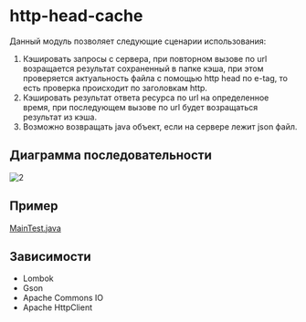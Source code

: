 # http-head-cache

Данный модуль позволяет следующие сценарии использования:
<ol>
	<li> Кэшировать запросы с сервера, при повторном вызове по url возращается результат сохраненный в папке кэша, при этом проверяется актуальность файла  с помощью http head по e-tag, то есть проверка происходит по заголовкам http.</li>
	<li> Кэшировать результат ответа ресурса по url на определенное время, при последующем вызове по url будет возращаться результат из кэша.</li>
	<li> Возможно возвращать java объект, если на сервере лежит json файл.</li>
</ol>

## Диаграмма последовательности
![2](https://user-images.githubusercontent.com/48221408/134901731-4cd3c891-b172-4f8c-98f5-03db69cb5dad.png)

## Пример 
<a href="https://github.com/gdevby/desktop-starter-launch-update-bootstrap/blob/master/http-head-cache/src/test/java/by/gdev/http/head/cache/MainTest.java">MainTest.java</a>

## Зависимости
*	Lombok
*	Gson
*	Apache Commons IO
*	Apache HttpClient



